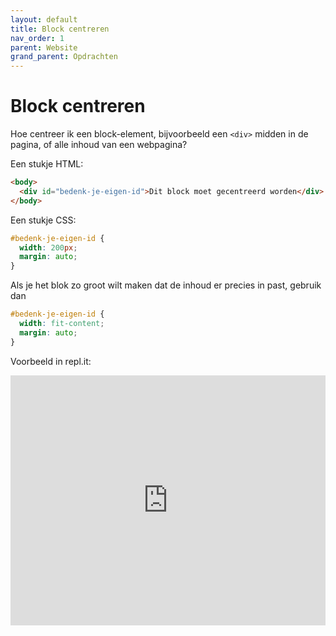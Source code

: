 ```yaml
---
layout: default
title: Block centreren
nav_order: 1
parent: Website
grand_parent: Opdrachten
---
```


# Block centreren

Hoe centreer ik een block-element, bijvoorbeeld een `<div>` midden in de pagina, of alle inhoud van een webpagina?

Een stukje HTML:

```html
<body>
  <div id="bedenk-je-eigen-id">Dit block moet gecentreerd worden</div>
</body>
```

Een stukje CSS:

```css
#bedenk-je-eigen-id {
  width: 200px;
  margin: auto;
}
```  

Als je het blok zo groot wilt maken dat de inhoud er precies in past, gebruik dan
```css
#bedenk-je-eigen-id {
  width: fit-content;
  margin: auto;
}
```  

Voorbeeld in repl.it:
<iframe height="400px" width="100%" src="https://repl.it/@emmauscollege/HTMLcenter?lite=true" scrolling="no" frameborder="no" allowtransparency="true" allowfullscreen="true" sandbox="allow-forms allow-pointer-lock allow-popups allow-same-origin allow-scripts allow-modals"></iframe>